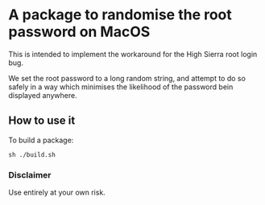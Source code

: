 # A package to randomise the root password on MacOS

This is intended to implement the workaround for the High Sierra root login bug.

We set the root password to a long random string, and attempt to do so safely in a way which minimises the likelihood of the password bein displayed anywhere.

## How to use it
To build a package:

```sh ./build.sh```

### Disclaimer
Use entirely at your own risk.
